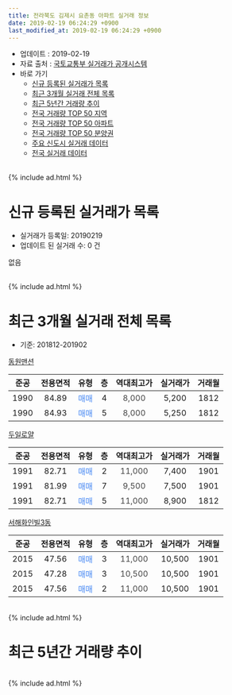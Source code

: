 ```yaml
---
title: 전라북도 김제시 요촌동 아파트 실거래 정보
date: 2019-02-19 06:24:29 +0900
last_modified_at: 2019-02-19 06:24:29 +0900
---
```


* 업데이트 : 2019-02-19
* 자료 출처 : [국토교통부 실거래가 공개시스템](http://rt.molit.go.kr)
* 바로 가기
    * [신규 등록된 실거래가 목록](#신규-등록된-실거래가-목록)
    * [최근 3개월 실거래 전체 목록](#최근-3개월-실거래-전체-목록)
    * [최근 5년간 거래량 추이](#최근-5년간-거래량-추이)
    * [전국 거래량 TOP 50 지역](https://inasie.github.io/apt-trade-info/최근-3개월-전국에서-가장-거래가-많이-발생한-지역)
    * [전국 거래량 TOP 50 아파트](https://inasie.github.io/apt-trade-info/최근-3개월-전국에서-가장-거래가-많이-발생한-아파트)
    * [전국 거래량 TOP 50 분양권](https://inasie.github.io/apt-trade-info/최근-3개월-전국에서-가장-거래가-많이-발생한-분양권)
    * [주요 신도시 실거래 데이터](https://inasie.github.io/apt-trade-info/주요-신도시)
    * [전국 실거래 데이터](https://inasie.github.io/apt-trade-info/전국)
<br>
{% include ad.html %}
<br>

# 신규 등록된 실거래가 목록
* 실거래가 등록일: 20190219
* 업데이트 된 실거래 수: 0 건

없음

<br>
{% include ad.html %}
<br>

# 최근 3개월 실거래 전체 목록
* 기준: 201812-201902


[동원맨션](https://search.naver.com/search.naver?query=%EC%A0%84%EB%9D%BC%EB%B6%81%EB%8F%84+%EA%B9%80%EC%A0%9C%EC%8B%9C+%EC%9A%94%EC%B4%8C%EB%8F%99+%EB%8F%99%EC%9B%90%EB%A7%A8%EC%85%98)

|준공|전용면적|유형|층|역대최고가|실거래가|거래월|
|:---:|:---:|:---:|:---:|:---:|:---:|:---:|
|1990|84.89|<span style="color:#4285f3">매매</span>|4|<span style="color:#444444">8,000</span>|5,200|1812|
|1990|84.93|<span style="color:#4285f3">매매</span>|5|<span style="color:#444444">8,000</span>|5,250|1812|

[두일로얄](https://search.naver.com/search.naver?query=%EC%A0%84%EB%9D%BC%EB%B6%81%EB%8F%84+%EA%B9%80%EC%A0%9C%EC%8B%9C+%EC%9A%94%EC%B4%8C%EB%8F%99+%EB%91%90%EC%9D%BC%EB%A1%9C%EC%96%84)

|준공|전용면적|유형|층|역대최고가|실거래가|거래월|
|:---:|:---:|:---:|:---:|:---:|:---:|:---:|
|1991|82.71|<span style="color:#4285f3">매매</span>|2|<span style="color:#444444">11,000</span>|7,400|1901|
|1991|81.99|<span style="color:#4285f3">매매</span>|7|<span style="color:#444444">9,500</span>|7,500|1901|
|1991|82.71|<span style="color:#4285f3">매매</span>|5|<span style="color:#444444">11,000</span>|8,900|1812|

[서해화인빌3동](https://search.naver.com/search.naver?query=%EC%A0%84%EB%9D%BC%EB%B6%81%EB%8F%84+%EA%B9%80%EC%A0%9C%EC%8B%9C+%EC%9A%94%EC%B4%8C%EB%8F%99+%EC%84%9C%ED%95%B4%ED%99%94%EC%9D%B8%EB%B9%8C3%EB%8F%99)

|준공|전용면적|유형|층|역대최고가|실거래가|거래월|
|:---:|:---:|:---:|:---:|:---:|:---:|:---:|
|2015|47.56|<span style="color:#4285f3">매매</span>|3|<span style="color:#444444">11,000</span>|10,500|1901|
|2015|47.28|<span style="color:#4285f3">매매</span>|3|<span style="color:#444444">10,500</span>|10,500|1901|
|2015|47.56|<span style="color:#4285f3">매매</span>|2|<span style="color:#444444">11,000</span>|10,500|1901|


<br>
{% include ad.html %}
<br>

# 최근 5년간 거래량 추이


<div style="width:100%;">
    <canvas id="deal_progress" height="200"></canvas>
</div>

<script>
new Chart(document.getElementById("deal_progress"), {
    type: 'line',
    data: {
        labels: ['201402','201403','201404','201405','201406','201407','201408','201409','201410','201411','201412','201501','201502','201503','201504','201505','201506','201507','201508','201509','201510','201511','201512','201601','201602','201603','201604','201605','201606','201607','201608','201609','201610','201611','201612','201701','201702','201703','201704','201705','201706','201707','201708','201709','201710','201711','201712','201801','201802','201803','201804','201805','201806','201807','201808','201809','201810','201811','201812','201901','201902'],
        datasets: [{
            label: '매매',
            pointRadius: 1,
            data: [1, 5, 4, 1, 0, 3, 1, 2, 3, 5, 4, 1, 1, 4, 2, 2, 0, 2, 1, 4, 1, 4, 1, 2, 3, 2, 3, 1, 1, 1, 3, 1, 4, 1, 3, 0, 4, 1, 2, 7, 1, 3, 4, 2, 2, 3, 0, 1, 0, 0, 0, 0, 1, 1, 1, 2, 4, 3, 3, 5, 0],
            borderColor: "rgba(255, 201, 14, 1)",
            backgroundColor: "rgba(255, 201, 14, 0.5)",
            fill: false,
            lineTension: 0
        },{
            label: '전월세',
            pointRadius: 1,
            data: [1, 1, 2, 0, 1, 0, 1, 0, 0, 1, 1, 1, 2, 0, 0, 0, 1, 0, 0, 1, 1, 1, 0, 1, 1, 0, 2, 1, 1, 3, 0, 1, 0, 1, 0, 2, 1, 2, 1, 0, 1, 1, 0, 1, 1, 1, 0, 1, 1, 0, 1, 1, 0, 0, 2, 0, 2, 0, 0, 0, 0],
            borderColor: "rgba(0, 141, 185, 1)",
            backgroundColor: "rgba(0, 141, 185, 0.5)",
            fill: false,
            lineTension: 0
        }
        ]
    },
    options: {
        responsive: true,
        title: {
            display: false
        },
        tooltips: {
            mode: 'index',
            intersect: false
        },
        hover: {
            mode: 'nearest',
            intersect: true
        },
        scales: {
            xAxes: [{
                display: true,
                scaleLabel: {
                    display: true,
                    labelString: '년/월'
                }
            }],
            yAxes: [{
                display: true,
                ticks: {
                    suggestedMin: 0,
                },
                scaleLabel: {
                    display: true,
                    labelString: '실거래 수'
                }
            }]
        }
    }
});

</script>


<br>
{% include ad.html %}
<br>


